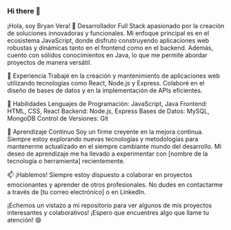 ### Hi there 👋

¡Hola, soy Bryan Vera! 👋
Desarrollador Full Stack apasionado por la creación de soluciones innovadoras y funcionales. Mi enfoque principal es en el ecosistema JavaScript, donde disfruto construyendo aplicaciones web robustas y dinámicas tanto en el frontend como en el backend. Además, cuento con sólidos conocimientos en Java, lo que me permite abordar proyectos de manera versátil.

💼 Experiencia
Trabajé en la creación y mantenimiento de aplicaciones web utilizando tecnologías como React, Node.js y Express.
Colaboré en el diseño de bases de datos y en la implementación de APIs eficientes.

🚀 Habilidades
Lenguajes de Programación: JavaScript, Java
Frontend: HTML, CSS, React
Backend: Node.js, Express
Bases de Datos: MySQL, MongoDB
Control de Versiones: Git

🌱 Aprendizaje Continuo
Soy un firme creyente en la mejora continua. Siempre estoy explorando nuevas tecnologías y metodologías para mantenerme actualizado en el siempre cambiante mundo del desarrollo. Mi deseo de aprendizaje me ha llevado a experimentar con [nombre de la tecnología o herramienta] recientemente.

📫 ¡Hablemos!
Siempre estoy dispuesto a colaborar en proyectos emocionantes y aprender de otros profesionales. No dudes en contactarme a través de [tu correo electrónico] o en LinkedIn.

¡Echemos un vistazo a mi repositorio para ver algunos de mis proyectos interesantes y colaborativos! ¡Espero que encuentres algo que llame tu atención! 😄

